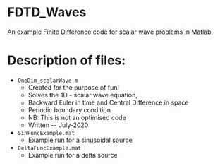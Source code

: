 # FDTD_Waves
An example Finite Difference code for scalar wave problems in Matlab.
# Description of files:
* `OneDim_scalarWave.m`
  * Created for the purpose of fun!
  * Solves the 1D - scalar wave equation,
  * Backward Euler in time and Central Difference in space
  * Periodic boundary condition
  * NB: This is not an optimised code
  * Written -- July-2020
* `SinFuncExample.mat`
  * Example run for a sinusoidal source
* `DeltaFuncExample.mat`
  * Example run for a delta source
